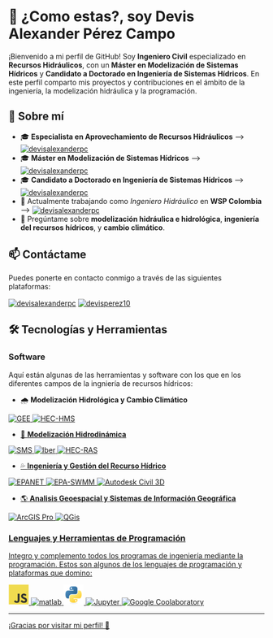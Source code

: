 # 👋 ¿Como estas?, soy Devis Alexander Pérez Campo

¡Bienvenido a mi perfil de GitHub! Soy **Ingeniero Civil** especializado en **Recursos Hidráulicos**, con un **Máster en Modelización de Sistemas Hídricos** y **Candidato a Doctorado en Ingeniería de Sistemas Hídricos**. En este perfil comparto mis proyectos y contribuciones en el ámbito de la ingeniería, la modelización hidráulica y la programación.

## 🌟 Sobre mí

- 🎓 **Especialista en Aprovechamiento de Recursos Hidráulicos** --> <a href="https://unal.edu.co/" target="blank"><img align="center" src="https://www.manizales.unal.edu.co/typo3conf/ext/unal_skin_default/Resources/Public/images/escudoUnal.svg" alt="devisalexanderpc" height="20" width="50" /></a>
- 🎓 **Máster en Modelización de Sistemas Hídricos** --> <a href="https://www.usal.es/" target="blank"><img align="center" src="https://www.usal.es/files/logo_usal.png" alt="devisalexanderpc" height="15" width="30" /></a>
- 🎓 **Candidato a Doctorado en Ingeniería de Sistemas Hídricos** --> <a href="https://www.usal.es/" target="blank"><img align="center" src="https://www.usal.es/files/logo_usal.png" alt="devisalexanderpc" height="15" width="30" /></a>
- 🌱 Actualmente trabajando como _Ingeniero Hidráulico_ en **WSP Colombia** --> <a href="https://www.linkedin.com/company/wsp-en-colombia/mycompany/" target="blank"><img align="center" src="https://upload.wikimedia.org/wikipedia/commons/thumb/9/92/WSP_logo.svg/102px-WSP_logo.svg.png" alt="devisalexanderpc" height="15" width="30" /></a>
- 💬 Pregúntame sobre **modelización hidráulica e hidrológica**, **ingeniería del recursos hídricos**, y **cambio climático**.

## 📫 Contáctame

Puedes ponerte en contacto conmigo a través de las siguientes plataformas:

<p align="left">
<a href="https://linkedin.com/in/devisalexanderpc" target="blank"><img align="center" src="https://raw.githubusercontent.com/rahuldkjain/github-profile-readme-generator/master/src/images/icons/Social/linked-in-alt.svg" alt="devisalexanderpc" height="30" width="40" /></a>
<a href="https://instagram.com/devisperez10" target="blank"><img align="center" src="https://raw.githubusercontent.com/rahuldkjain/github-profile-readme-generator/master/src/images/icons/Social/instagram.svg" alt="devisperez10" height="30" width="40" /></a>
</p>

## 🛠️ Tecnologías y Herramientas

### **Software**

Aquí están algunas de las herramientas y software con los que en los diferentes campos de la ingniería de recursos hídricos:

- 🌧️ **Modelización Hidrológica y Cambio Climático**

<p align="left"> <a href="https://earthengine.google.com/" target="_blank" rel="noreferrer"> <img src="https://earthengine.google.com/static/images/earth-engine-logo.png" alt="GEE" width="40" height="40"/> </a> <a href="https://www.hec.usace.army.mil/software/hec-hms/" target="_blank" rel="noreferrer"> <img src="https://www.hec.usace.army.mil/confluence/download/attachments/18483248/HMSUM?version=1&modificationDate=1582640976954&api=v2" alt="HEC-HMS" width="40" height="40"/> 

- 🌊 **Modelización Hidrodinámica**

<p align="left"> <a href="https://www.aquaveo.com/software/sms-surface-water-modeling-system-introduction" target="_blank" rel="noreferrer"> <img src="https://www.aquaveo.com/images/med-sms-logo.png" alt="SMS" width="60" height="40"/> </a> <a href="https://iberaula.es/" target="_blank" rel="noreferrer"> <img src="https://iberaula.es/cvdata/cntr2/spc21/dtos/mdia/About-the-model/PT_Splash_Ibersplash.png" alt="Iber" width="70" height="40"/> </a> <a href="https://www.hec.usace.army.mil/software/hec-ras/" target="_blank" rel="noreferrer"> <img src="https://www.hec.usace.army.mil/confluence/download/attachments/39297660/RASUM?version=1&modificationDate=1605741150854&api=v2" alt="HEC-RAS" width="40" height="40"/>

- 💦 **Ingeniería y Gestión del Recurso Hídrico**

<p align="left"> <a href="https://www.epa.gov/water-research/epanet" target="_blank" rel="noreferrer"> <img src="https://tecnologia.uniandes.edu.co/wp-content/uploads/2022/07/epanet-logo.svg" alt="EPANET" width="40" height="40"/> </a> <a href="https://www.it.unlv.edu/software/epa-swmm" target="_blank" rel="noreferrer"> <img src="https://www.it.unlv.edu/sites/default/files/styles/250_width/public/sites/default/files/assets/software/logos/epa.png?itok=8If6biwc" alt="EPA-SWMM" width="40" height="40"/> </a> <a href="https://www.autodesk.com/latam/products/autocad/overview?cjdata=MXxOfDB8WXww&panel=buy&AID=13955714&PID=8299320&SID=jkp_CjwKCAjwxNW2BhAkEiwA24Cm9IyjPbq8x8wQ7tyDeyDKOCGP4UAmk8sHnnmZfVKx9zuH-IiTm6VTAhoCaecQAvD_BwE&cjevent=d9b7872c695611ef81bd03e70a82b821&mktvar002=afc_latam_deeplink&affname=8299320_13955714&term=1-YEAR&tab=subscription&plc=ACDIST" target="_blank" rel="noreferrer"> <img src="https://prosoftnet.com/cdn/shop/files/autodesk-civil-3d-small-social-400_grande.png?v=1693678092" alt="Autodesk Civil 3D" width="40" height="40"/>

- 🌎 **Analisis Geoespacial y Sistemas de Información Geográfica**

<p align="left"> <a href="https://www.esri.com/es-es/arcgis/products/arcgis-pro/overview?srsltid=AfmBOookwa1hY7LKKus0RPjXQkxxTxPboSWylXgapsoNfUX3TG6WTu5Z" target="_blank" rel="noreferrer"> <img src="https://www.esri.es/content/dam/distributor-share/esri-es/common/product-logos/ArcGIS-Pro.png" alt="ArcGIS Pro" width="40" height="40"/> </a> <a href="https://www.qgis.org/" target="_blank" rel="noreferrer"> <img src="https://upload.wikimedia.org/wikipedia/commons/thumb/9/91/QGIS_logo_new.svg/256px-QGIS_logo_new.svg.png" alt="QGis" width="40" height="40"/>
  
### **Lenguajes y Herramientas de Programación**

Integro y complemento todos los programas de ingeniería mediante la programación. Estos son algunos de los lenguajes de programación y plataformas que domino:

<p align="left"> <a href="https://developer.mozilla.org/en-US/docs/Web/JavaScript" target="_blank" rel="noreferrer"> <img src="https://raw.githubusercontent.com/devicons/devicon/master/icons/javascript/javascript-original.svg" alt="javascript" width="40" height="40"/> </a> <a href="https://www.mathworks.com/" target="_blank" rel="noreferrer"> <img src="https://upload.wikimedia.org/wikipedia/commons/2/21/Matlab_Logo.png" alt="matlab" width="40" height="40"/> </a> <a href="https://www.python.org" target="_blank" rel="noreferrer"> <img src="https://raw.githubusercontent.com/devicons/devicon/master/icons/python/python-original.svg" alt="python" width="40" height="40"/> </a> <a href="https://jupyter.org/" target="_blank" rel="noreferrer"> <img src="https://jupyter.org/assets/share.png" alt="Jupyter" width="70" height="40"/> </a> <a href="https://colab.google/" target="_blank" rel="noreferrer"> <img src="https://upload.wikimedia.org/wikipedia/commons/d/d0/Google_Colaboratory_SVG_Logo.svg" alt="Google Coolaboratory" width="40" height="40"/> 


---

¡Gracias por visitar mi perfil! 🚀
